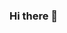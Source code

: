 ### Hi there 👋

<!--
**97joseph/97joseph** is a ✨ _special_ ✨ repository because its `README.md` (this file) appears on your GitHub profile.

Here are some ideas to get you started:

- 🔭 I’m currently working on MT5 and Machine learning
- 🌱 I’m currently learning OOP PHP and JavaScript
- 👯 I’m looking to collaborate on Machine Learning projects
- 🤔 I’m looking for help with OOP PHP
- 💬 Ask me about ML
- 📫 How to reach me: ...
- 😄 Pronouns: ...
- ⚡ Fun fact: ...
-->
